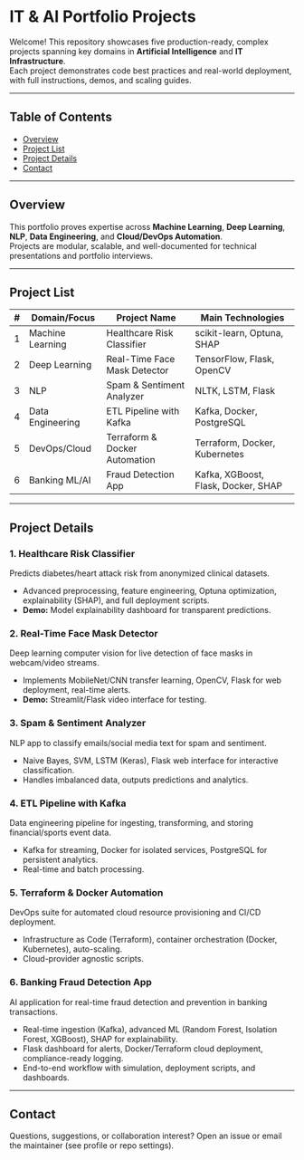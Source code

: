 # IT & AI Portfolio Projects

Welcome! This repository showcases five production-ready, complex projects spanning key domains in **Artificial Intelligence** and **IT Infrastructure**.  
Each project demonstrates code best practices and real-world deployment, with full instructions, demos, and scaling guides.

---

## Table of Contents

- [Overview](#overview)
- [Project List](#project-list)
- [Project Details](#project-details)
- [Contact](#contact)

---

## Overview

This portfolio proves expertise across **Machine Learning**, **Deep Learning**, **NLP**, **Data Engineering**, and **Cloud/DevOps Automation**.  
Projects are modular, scalable, and well-documented for technical presentations and portfolio interviews.

---

## Project List

| #  | Domain/Focus               | Project Name                      | Main Technologies                   |
|----|---------------------------|-----------------------------------|-------------------------------------|
| 1  | Machine Learning          | Healthcare Risk Classifier         | scikit-learn, Optuna, SHAP          |
| 2  | Deep Learning             | Real-Time Face Mask Detector       | TensorFlow, Flask, OpenCV           |
| 3  | NLP                       | Spam & Sentiment Analyzer          | NLTK, LSTM, Flask                   |
| 4  | Data Engineering          | ETL Pipeline with Kafka            | Kafka, Docker, PostgreSQL           |
| 5  | DevOps/Cloud              | Terraform & Docker Automation      | Terraform, Docker, Kubernetes        |
| 6  | Banking ML/AI             | Fraud Detection App                | Kafka, XGBoost, Flask, Docker, SHAP |

---

## Project Details

### 1. Healthcare Risk Classifier
Predicts diabetes/heart attack risk from anonymized clinical datasets.
- Advanced preprocessing, feature engineering, Optuna optimization, explainability (SHAP), and full deployment scripts.
- **Demo:** Model explainability dashboard for transparent predictions.

### 2. Real-Time Face Mask Detector
Deep learning computer vision for live detection of face masks in webcam/video streams.
- Implements MobileNet/CNN transfer learning, OpenCV, Flask for web deployment, real-time alerts.
- **Demo:** Streamlit/Flask video interface for testing.

### 3. Spam & Sentiment Analyzer
NLP app to classify emails/social media text for spam and sentiment.
- Naive Bayes, SVM, LSTM (Keras), Flask web interface for interactive classification.
- Handles imbalanced data, outputs predictions and analytics.

### 4. ETL Pipeline with Kafka
Data engineering pipeline for ingesting, transforming, and storing financial/sports event data.
- Kafka for streaming, Docker for isolated services, PostgreSQL for persistent analytics.
- Real-time and batch processing.

### 5. Terraform & Docker Automation
DevOps suite for automated cloud resource provisioning and CI/CD deployment.
- Infrastructure as Code (Terraform), container orchestration (Docker, Kubernetes), auto-scaling.
- Cloud-provider agnostic scripts.

### 6. Banking Fraud Detection App
AI application for real-time fraud detection and prevention in banking transactions.
- Real-time ingestion (Kafka), advanced ML (Random Forest, Isolation Forest, XGBoost), SHAP for explainability.
- Flask dashboard for alerts, Docker/Terraform cloud deployment, compliance-ready logging.
- End-to-end workflow with simulation, deployment scripts, and dashboards.


---

## Contact

Questions, suggestions, or collaboration interest?
Open an issue or email the maintainer (see profile or repo settings).

